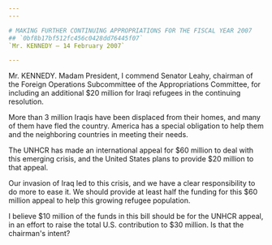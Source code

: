 ```yaml
---
---

# MAKING FURTHER CONTINUING APPROPRIATIONS FOR THE FISCAL YEAR 2007
## `0bf8b17bf512fc456c0428dd76445f07`
`Mr. KENNEDY — 14 February 2007`

---
```



Mr. KENNEDY. Madam President, I commend Senator Leahy, chairman of 
the Foreign Operations Subcommittee of the Appropriations Committee, 
for including an additional $20 million for Iraqi refugees in the 
continuing resolution.

More than 3 million Iraqis have been displaced from their homes, and 
many of them have fled the country. America has a special obligation to 
help them and the neighboring countries in meeting their needs.

The UNHCR has made an international appeal for $60 million to deal 
with this emerging crisis, and the United States plans to provide $20 
million to that appeal.

Our invasion of Iraq led to this crisis, and we have a clear 
responsibility to do more to ease it. We should provide at least half 
the funding for this $60 million appeal to help this growing refugee 
population.

I believe $10 million of the funds in this bill should be for the 
UNHCR appeal, in an effort to raise the total U.S. contribution to $30 
million. Is that the chairman's intent?
